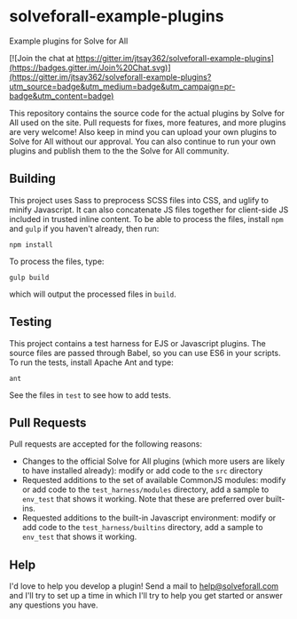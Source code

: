 solveforall-example-plugins
===========================

Example plugins for Solve for All

[![Join the chat at https://gitter.im/jtsay362/solveforall-example-plugins](https://badges.gitter.im/Join%20Chat.svg)](https://gitter.im/jtsay362/solveforall-example-plugins?utm_source=badge&utm_medium=badge&utm_campaign=pr-badge&utm_content=badge)

This repository contains the source code for the actual plugins by Solve for All used on the site. Pull requests for fixes, more features, and more plugins are very welcome! Also keep in mind you can upload your own plugins to Solve for All without our approval. You can also continue to run your own plugins and publish them to the the Solve for All community.

## Building

This project uses Sass to preprocess SCSS files into CSS, and uglify to minify Javascript. It can also concatenate
JS files together for client-side JS included in trusted inline content. To be able to process the files, install `npm` and `gulp` if you haven't already, then run:

    npm install

To process the files, type:

    gulp build

which will output the processed files in `build`.

## Testing

This project contains a test harness for EJS or Javascript plugins.
The source files are passed through Babel, so you can use ES6 in your
scripts. To run the tests, install Apache Ant and type:

    ant

See the files in `test` to see how to add tests.

## Pull Requests

Pull requests are accepted for the following reasons:

* Changes to the official Solve for All plugins (which more users are likely to have installed already): modify or add code to the `src`
directory
* Requested additions to the set of available CommonJS modules: modify or add code to the `test_harness/modules` directory, add a sample to `env_test` that shows it working. Note that these are preferred over built-ins.
* Requested additions to the built-in Javascript environment: modify or add code to the `test_harness/builtins` directory, add a sample to `env_test` that shows it working.
 
## Help

I'd love to help you develop a plugin! Send a mail to help@solveforall.com and I'll try to set up a time in which I'll try to help you get started or answer any questions you have.
